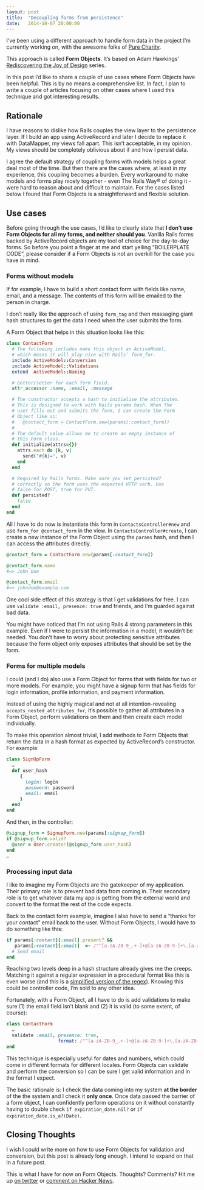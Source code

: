 ```yaml
---
layout: post
title:  "Decoupling forms from persistence"
date:   2014-10-07 20:00:00
---
```


I’ve been using a different approach to handle form data in the project I’m currently working on, with the awesome folks of [Pure Charity](http://purecharity.com).

This approach is called **Form Objects**. It’s based on Adam Hawkings’ [Rediscovering the Joy of Design](http://hawkins.io/2014/01/rediscovering-the-joy-of-design/) series.

In this post I’d like to share a couple of use cases where Form Objects have been helpful. This is by no means a comprehensive list. In fact, I plan to write a couple of articles focusing on other cases where I used this technique and got interesting results.

## Rationale

I have reasons to dislike how Rails couples the view layer to the persistence layer. If I build an app using ActiveRecord and later I decide to replace it with DataMapper, my views fall apart. This isn’t acceptable, in my opinion. My views should be completely oblivious about if and how I persist data.

I agree the default strategy of coupling forms with models helps a great deal most of the time. But then there are the cases where, at least in my experience, this coupling becomes a burden. Every workaround to make models and forms play nicely together - even The Rails Way® of doing it - were hard to reason about and difficult to maintain. For the cases listed below I found that Form Objects is a straightforward and flexible solution.

## Use cases

Before going through the use cases, I’d like to clearly state that **I don’t use Form Objects for all my forms, and neither should you**. Vanilla Rails forms backed by ActiveRecord objects are my tool of choice for the day-to-day forms. So before you point a finger at me and start yelling “BOILERPLATE CODE”, please consider if a Form Objects is not an overkill for the case you have in mind.

### Forms without models

If for example, I have to build a short contact form with fields like name, email, and a message. The contents of this form will be emailed to the person in charge.

I don’t really like the approach of using `form_tag` and then massaging giant hash structures to get the data I need when the user submits the form.

A Form Object that helps in this situation looks like this:

```ruby
class ContactForm
  # The following includes make this object an ActiveModel,
  # which means it will play nice with Rails’ form_for.
  include ActiveModel::Conversion
  include ActiveModel::Validations
  extend  ActiveModel::Naming

  # Getter/setter for each form field.
  attr_accessor :name, :email, :message

  # The constructor accepts a hash to initialise the attributes.
  # This is designed to work with Rails params hash. When the
  # user fills out and submits the form, I can create the Form
  # Object like so:
  #   @contact_form = ContactForm.new(params[:contact_form])
  #
  # The default value allows me to create an empty instance of
  # this Form class.
  def initialize(attrs={})
    attrs.each do |k, v|
      send("#{k}=", v)
    end
  end

  # Required by Rails forms. Make sure you set persisted?
  # correctly so the form uses the expected HTTP verb. Use
  # false for POST, true for PUT.
  def persisted?
    false
  end
end
```

All I have to do now is instantiate this form in `ContactsController#new` and use `form_for @contact_form` in the view. In `ContactsController#create`, I can create a new instance of the Form Object using the `params` hash, and then I can access the attributes directly.

```ruby
@contact_form = ContactForm.new(params[:contact_form])

@contact_form.name
#=> John Doe

@contact_form.email
#=> johndoe@example.com
```

One cool side effect of this strategy is that I get validations for free. I can use `validate :email, presence: true` and friends, and I’m guarded against bad data.

You might have noticed that I’m not using Rails 4 strong parameters in this example. Even if I were to persist the information in a model, it wouldn’t be needed. You don’t have to worry about protecting sensitive attributes because the form object only exposes attributes that should be set by the form.

### Forms for multiple models

I could (and I do) also use a Form Object for forms that with fields for two or more models. For example, you might have a signup form that has fields for login information, profile information, and payment information.

Instead of using the highly magical and not at all intention-revealing `accepts_nested_attributes_for`, it’s possible to gather all attributes in a Form Object, perform validations on them and then create each model individually.

To make this operation almost trivial, I add methods to Form Objects that return the data in a hash format as expected by ActiveRecord’s constructor. For example:

```ruby
class SignUpForm
  …
  def user_hash
     {
       login: login
       password: password
       email: email
     }
  end
end
```

And then, in the controller:

```ruby
@signup_form = SignupForm.new(params[:signup_form])
if @signup_form.valid?
  @user = User.create!(@signup_form.user_hash)
end
…
```

### Processing input data

I like to imagine my Form Objects are the gatekeeper of my application. Their primary role is to prevent bad data from coming in. Their secondary role is to get whatever data my app is getting from the external world and convert to the format the rest of the code expects.

Back to the contact form example, imagine I also have to send a “thanks for your contact” email back to the user. Without Form Objects, I would have to do something like this:

```ruby
if params[:contact][:email].present? &&
   params[:contact][:email]  =~ /"^[a-zA-Z0-9_.+-]+@[a-zA-Z0-9-]+\.[a-zA-Z0-9-.]+$”/
  # Send email
end
```

Reaching two levels deep in a hash structure already gives me the creeps. Matching it against a regular expression in a procedural format like this is even worse (and this is a [simplified version of the regex](http://stackoverflow.com/questions/201323/using-a-regular-expression-to-validate-an-email-address)). Knowing this could be controller code, I’m sold to any other idea.

Fortunately, with a Form Object, all I have to do is add validations to make sure (1) the email field isn’t blank and (2) it is valid (to some extent, of course):

```ruby
class ContactForm
  …
  validate :email, presence: true,
                   format: /"^[a-zA-Z0-9_.+-]+@[a-zA-Z0-9-]+\.[a-zA-Z0-9-.]+$”/
end
```

This technique is especially useful for dates and numbers, which could come in different formats for different locales. Form Objects can validate and perform the conversion so I can be sure I get valid information and in the format I expect.

The basic rationale is: I check the data coming into my system **at the border** of the the system and I check it **only once**. Once data passed the barrier of a form object, I can confidently perform operations on it without constantly having to double check `if expiration_date.nil?` or `if expiration_date.is_a?(Date)`.

## Closing Thoughts

I wish I could write more on how to use Form Objects for validation and conversion, but this post is already long enough.  I intend to expand on that in a future post.

This is what I have for now on Form Objects. Thoughts? Comments? Hit me up [on twitter](http://twitter.com/abernardes) or [comment on Hacker News](https://news.ycombinator.com/item?id=8424532).
